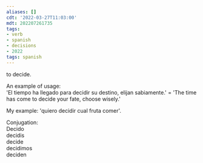 ```yaml
---
aliases: []
cdt: '2022-03-27T11:03:00'
mdt: 202207261735
tags:
- verb
- spanish
- decisions
- 2022
tags: spanish
---
```


to decide.

An example of usage:  
'El tiempo ha llegado para decidir su destino, elijan sabiamente.' = 'The time has come to decide your fate, choose wisely.'

My example: 'quiero decidir cual fruta comer'.

Conjugation:  
Decido  
decidis  
decide  
decidimos  
deciden